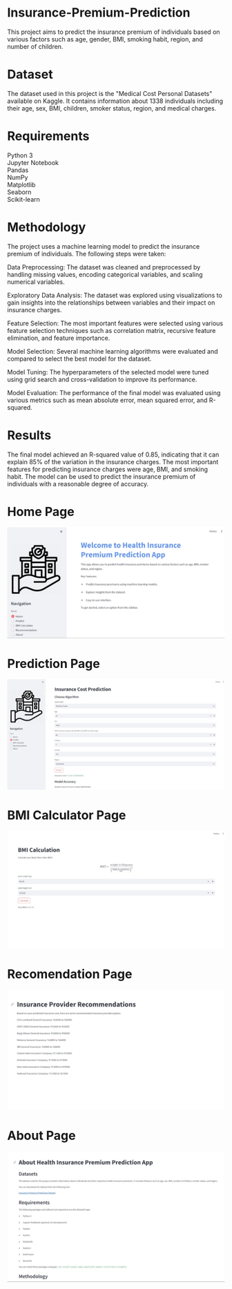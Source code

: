 # Insurance-Premium-Prediction
This project aims to predict the insurance premium of individuals based on various factors such as age, gender, BMI, smoking habit, region, and number of children.

# Dataset           
The dataset used in this project is the "Medical Cost Personal Datasets" available on Kaggle. It contains information about 1338 individuals including their age, sex, BMI, children, smoker status, region, and medical charges.              

# Requirements          
Python 3              
Jupyter Notebook            
Pandas                   
NumPy                            
Matplotlib                        
Seaborn                            
Scikit-learn                               

# Methodology                                                      
The project uses a machine learning model to predict the insurance premium of individuals. The following steps were taken:                             

Data Preprocessing: The dataset was cleaned and preprocessed by handling missing values, encoding categorical variables, and scaling numerical variables.       

Exploratory Data Analysis: The dataset was explored using visualizations to gain insights into the relationships between variables and their impact on insurance charges.

Feature Selection: The most important features were selected using various feature selection techniques such as correlation matrix, recursive feature elimination, and feature importance.                                        

Model Selection: Several machine learning algorithms were evaluated and compared to select the best model for the dataset.                            

Model Tuning: The hyperparameters of the selected model were tuned using grid search and cross-validation to improve its performance.                     

Model Evaluation: The performance of the final model was evaluated using various metrics such as mean absolute error, mean squared error, and R-squared.   

# Results                   
The final model achieved an R-squared value of 0.85, indicating that it can explain 85% of the variation in the insurance charges. The most important features for predicting insurance charges were age, BMI, and smoking habit. The model can be used to predict the insurance premium of individuals with a reasonable degree of accuracy. 

# Home Page
![Home Page](image1.jpg)

# Prediction Page
![Prediction Page](image2.jpg)

# BMI Calculator Page
![BMI Calculator Page](image3.jpg)

# Recomendation Page
![Home Page](image4.jpg)

# About Page
![About Page](image5.jpg)



